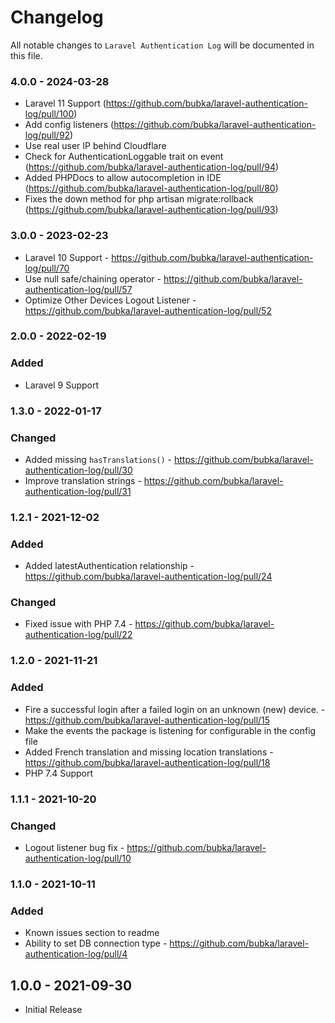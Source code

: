# Changelog

All notable changes to `Laravel Authentication Log` will be documented in this file.

### 4.0.0 - 2024-03-28

- Laravel 11 Support (https://github.com/bubka/laravel-authentication-log/pull/100)
- Add config listeners (https://github.com/bubka/laravel-authentication-log/pull/92)
- Use real user IP behind Cloudflare
- Check for AuthenticationLoggable trait on event (https://github.com/bubka/laravel-authentication-log/pull/94)
- Added PHPDocs to allow autocompletion in IDE (https://github.com/bubka/laravel-authentication-log/pull/80)
- Fixes the down method for php artisan migrate:rollback (https://github.com/bubka/laravel-authentication-log/pull/93)

### 3.0.0 - 2023-02-23

- Laravel 10 Support - https://github.com/bubka/laravel-authentication-log/pull/70
- Use null safe/chaining operator - https://github.com/bubka/laravel-authentication-log/pull/57
- Optimize Other Devices Logout Listener - https://github.com/bubka/laravel-authentication-log/pull/52

### 2.0.0 - 2022-02-19

### Added

- Laravel 9 Support

### 1.3.0 - 2022-01-17

### Changed

-   Added missing `hasTranslations()` - https://github.com/bubka/laravel-authentication-log/pull/30
-   Improve translation strings - https://github.com/bubka/laravel-authentication-log/pull/31

### 1.2.1 - 2021-12-02

### Added

-   Added latestAuthentication relationship - https://github.com/bubka/laravel-authentication-log/pull/24

### Changed

-   Fixed issue with PHP 7.4 - https://github.com/bubka/laravel-authentication-log/pull/22

### 1.2.0 - 2021-11-21

### Added

-   Fire a successful login after a failed login on an unknown (new) device. - https://github.com/bubka/laravel-authentication-log/pull/15
-   Make the events the package is listening for configurable in the config file
-   Added French translation and missing location translations - https://github.com/bubka/laravel-authentication-log/pull/18
-   PHP 7.4 Support

### 1.1.1 - 2021-10-20

### Changed

-   Logout listener bug fix - https://github.com/bubka/laravel-authentication-log/pull/10

### 1.1.0 - 2021-10-11

### Added

-   Known issues section to readme
-   Ability to set DB connection type - https://github.com/bubka/laravel-authentication-log/pull/4

## 1.0.0 - 2021-09-30

-   Initial Release

